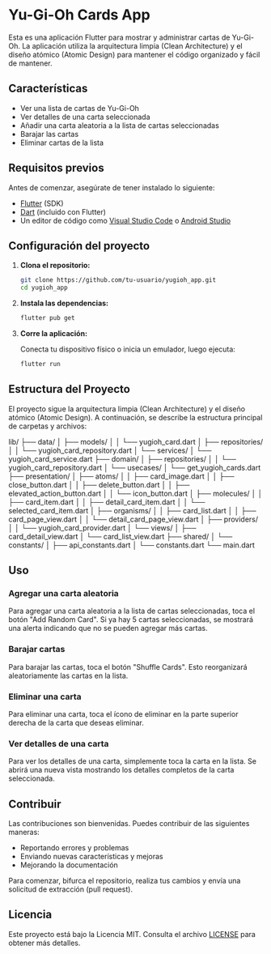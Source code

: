 # Yu-Gi-Oh Cards App

Esta es una aplicación Flutter para mostrar y administrar cartas de Yu-Gi-Oh. La aplicación utiliza la arquitectura limpia (Clean Architecture) y el diseño atómico (Atomic Design) para mantener el código organizado y fácil de mantener.

## Características

- Ver una lista de cartas de Yu-Gi-Oh
- Ver detalles de una carta seleccionada
- Añadir una carta aleatoria a la lista de cartas seleccionadas
- Barajar las cartas
- Eliminar cartas de la lista

## Requisitos previos

Antes de comenzar, asegúrate de tener instalado lo siguiente:

- [Flutter](https://flutter.dev/docs/get-started/install) (SDK)
- [Dart](https://dart.dev/get-dart) (incluido con Flutter)
- Un editor de código como [Visual Studio Code](https://code.visualstudio.com/) o [Android Studio](https://developer.android.com/studio)

## Configuración del proyecto

1. **Clona el repositorio:**

    ```sh
    git clone https://github.com/tu-usuario/yugioh_app.git
    cd yugioh_app
    ```

2. **Instala las dependencias:**

    ```sh
    flutter pub get
    ```

3. **Corre la aplicación:**

    Conecta tu dispositivo físico o inicia un emulador, luego ejecuta:

    ```sh
    flutter run
    ```

## Estructura del Proyecto

El proyecto sigue la arquitectura limpia (Clean Architecture) y el diseño atómico (Atomic Design). A continuación, se describe la estructura principal de carpetas y archivos:

lib/
├── data/
│ ├── models/
│ │ └── yugioh_card.dart
│ ├── repositories/
│ │ └── yugioh_card_repository.dart
│ └── services/
│ └── yugioh_card_service.dart
├── domain/
│ ├── repositories/
│ │ └── yugioh_card_repository.dart
│ └── usecases/
│ └── get_yugioh_cards.dart
├── presentation/
│ ├── atoms/
│ │ ├── card_image.dart
│ │ ├── close_button.dart
│ │ ├── delete_button.dart
│ │ ├── elevated_action_button.dart
│ │ └── icon_button.dart
│ ├── molecules/
│ │ ├── card_item.dart
│ │ ├── detail_card_item.dart
│ │ └── selected_card_item.dart
│ ├── organisms/
│ │ ├── card_list.dart
│ │ ├── card_page_view.dart
│ │ └── detail_card_page_view.dart
│ ├── providers/
│ │ └── yugioh_card_provider.dart
│ └── views/
│ ├── card_detail_view.dart
│ └── card_list_view.dart
├── shared/
│ └── constants/
│ ├── api_constants.dart
│ └── constants.dart
└── main.dart

## Uso

### Agregar una carta aleatoria

Para agregar una carta aleatoria a la lista de cartas seleccionadas, toca el botón "Add Random Card". Si ya hay 5 cartas seleccionadas, se mostrará una alerta indicando que no se pueden agregar más cartas.

### Barajar cartas

Para barajar las cartas, toca el botón "Shuffle Cards". Esto reorganizará aleatoriamente las cartas en la lista.

### Eliminar una carta

Para eliminar una carta, toca el ícono de eliminar en la parte superior derecha de la carta que deseas eliminar.

### Ver detalles de una carta

Para ver los detalles de una carta, simplemente toca la carta en la lista. Se abrirá una nueva vista mostrando los detalles completos de la carta seleccionada.

## Contribuir

Las contribuciones son bienvenidas. Puedes contribuir de las siguientes maneras:

- Reportando errores y problemas
- Enviando nuevas características y mejoras
- Mejorando la documentación

Para comenzar, bifurca el repositorio, realiza tus cambios y envía una solicitud de extracción (pull request).

## Licencia

Este proyecto está bajo la Licencia MIT. Consulta el archivo [LICENSE](LICENSE) para obtener más detalles.
